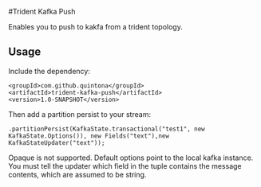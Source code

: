 #Trident Kafka Push

Enables you to push to kakfa from a trident topology. 

## Usage

Include the dependency:

	<groupId>com.github.quintona</groupId>
	<artifactId>trident-kafka-push</artifactId>
	<version>1.0-SNAPSHOT</version>
	
Then add a partition persist to your stream:

``` 
.partitionPersist(KafkaState.transactional("test1", new KafkaState.Options()), new Fields("text"),new KafkaStateUpdater("text"));
``` 

Opaque is not supported. 
Default options point to the local kafka instance.
You must tell the updater which field in the tuple contains the message contents, which are assumed to be string. 